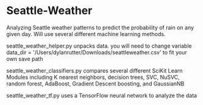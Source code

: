 # Seattle-Weather
Analyzing Seattle weather patterns to predict the probability of rain on any given day.
Will use several different machine learning methods. 

seattle_weather_helper.py unpacks data. you will need to change variable data_dir = '/Users/dylanrutter/Downloads/seattleweather.csv' to fit your own save path

seattle_weather_classifiers.py compares several different SciKit Learn Modules including K nearest neighbors, decision trees, SVC, NuSVC, random forest, AdaBoost, Gradient Descent boosting, and GaussianNB 

seattle_weather_tf.py uses a TensorFlow neural network to analyze the data
